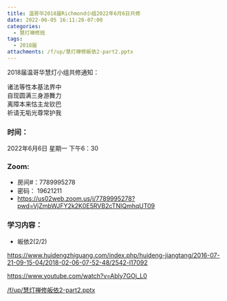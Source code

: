 ```yaml
---
title: 温哥华2018届Richmond小组2022年6月6日共修
date: 2022-06-05 16:11:28-07:00
categories:
  - 慧灯禅修班
tags:
  - 2018届
attachments: /f/up/慧灯禅修皈依2-part2.pptx
---
```

2018届温哥华慧灯小组共修通知：

诸法等性本基法界中\
自现圆满三身游舞力\
离障本来怙主龙钦巴\
祈请无垢光尊常护我  

### 时间：

2022年6月6日 星期一 下午6：30

### Zoom:

* 房间#：7789995278 
* 密码： 19621211
* <https://us02web.zoom.us/j/7789995278?pwd=VjZmbWJFY2k2K0E5RVB2cTNIQmhqUT09>

### 学习内容：

* 皈依2(2/2)

<https://www.huidengzhiguang.com/index.php/huideng-jiangtang/2016-07-21-09-15-04/2018-02-06-07-52-48/2542-l17092>

<https://www.youtube.com/watch?v=Ably7GOj_L0>

[/f/up/慧灯禅修皈依2-part2.pptx](/f/up/慧灯禅修皈依2-part2.pptx)
